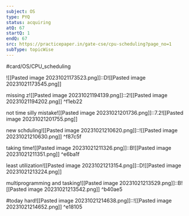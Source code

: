 ```yaml
---
subject: OS
type: PYQ
status: acquiring
atQ: 67
startQ: 1
endQ: 67
src: https://practicepaper.in/gate-cse/cpu-scheduling?page_no=1
subType: topicWise
---
```

#card/OS/CPU_scheduling


![[Pasted image 20231021173523.png]]::D![[Pasted image 20231021173545.png]] <!--SR:!2023-11-16,17,290-->

missing z![[Pasted image 20231021194139.png]]::2![[Pasted image 20231021194202.png]] ^f1eb22 <!--SR:!2023-10-29,4,272-->

not time silly mistake![[Pasted image 20231021201736.png]]::7.2![[Pasted image 20231021201755.png]] <!--SR:!2023-11-18,17,292-->

new schduling![[Pasted image 20231021210620.png]]::![[Pasted image 20231021210630.png]] ^f87c5f <!--SR:!2023-11-13,14,292-->

taking time![[Pasted image 20231021211326.png]]::B![[Pasted image 20231021211351.png]] ^e6ba1f <!--SR:!2023-10-29,4,272-->

least utilization![[Pasted image 20231021213154.png]]::D![[Pasted image 20231021213224.png]] <!--SR:!2023-11-14,15,292-->

multiprogramming and tasking![[Pasted image 20231021213529.png]]::B![[Pasted image 20231021213542.png]] ^b40ae5 <!--SR:!2023-11-07,6,250-->

#today hard![[Pasted image 20231021214638.png]]::![[Pasted image 20231021214652.png]] ^e18105